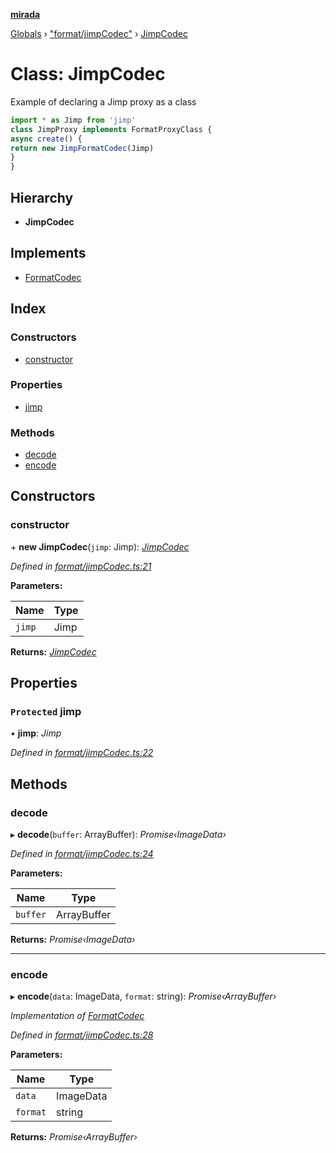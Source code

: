 **[mirada](../README.md)**

[Globals](../README.md) › ["format/jimpCodec"](../modules/_format_jimpcodec_.md) › [JimpCodec](_format_jimpcodec_.jimpcodec.md)

# Class: JimpCodec

Example of declaring a Jimp proxy as a class

```ts
import * as Jimp from 'jimp'
class JimpProxy implements FormatProxyClass {
async create() {
return new JimpFormatCodec(Jimp)
}
}
```

## Hierarchy

* **JimpCodec**

## Implements

* [FormatCodec](../interfaces/_types_mirada_.formatcodec.md)

## Index

### Constructors

* [constructor](_format_jimpcodec_.jimpcodec.md#constructor)

### Properties

* [jimp](_format_jimpcodec_.jimpcodec.md#protected-jimp)

### Methods

* [decode](_format_jimpcodec_.jimpcodec.md#decode)
* [encode](_format_jimpcodec_.jimpcodec.md#encode)

## Constructors

###  constructor

\+ **new JimpCodec**(`jimp`: Jimp): *[JimpCodec](_format_jimpcodec_.jimpcodec.md)*

*Defined in [format/jimpCodec.ts:21](https://github.com/cancerberoSgx/mirada/blob/19d9b36/mirada/src/format/jimpCodec.ts#L21)*

**Parameters:**

Name | Type |
------ | ------ |
`jimp` | Jimp |

**Returns:** *[JimpCodec](_format_jimpcodec_.jimpcodec.md)*

## Properties

### `Protected` jimp

• **jimp**: *Jimp*

*Defined in [format/jimpCodec.ts:22](https://github.com/cancerberoSgx/mirada/blob/19d9b36/mirada/src/format/jimpCodec.ts#L22)*

## Methods

###  decode

▸ **decode**(`buffer`: ArrayBuffer): *Promise‹ImageData›*

*Defined in [format/jimpCodec.ts:24](https://github.com/cancerberoSgx/mirada/blob/19d9b36/mirada/src/format/jimpCodec.ts#L24)*

**Parameters:**

Name | Type |
------ | ------ |
`buffer` | ArrayBuffer |

**Returns:** *Promise‹ImageData›*

___

###  encode

▸ **encode**(`data`: ImageData, `format`: string): *Promise‹ArrayBuffer›*

*Implementation of [FormatCodec](../interfaces/_types_mirada_.formatcodec.md)*

*Defined in [format/jimpCodec.ts:28](https://github.com/cancerberoSgx/mirada/blob/19d9b36/mirada/src/format/jimpCodec.ts#L28)*

**Parameters:**

Name | Type |
------ | ------ |
`data` | ImageData |
`format` | string |

**Returns:** *Promise‹ArrayBuffer›*